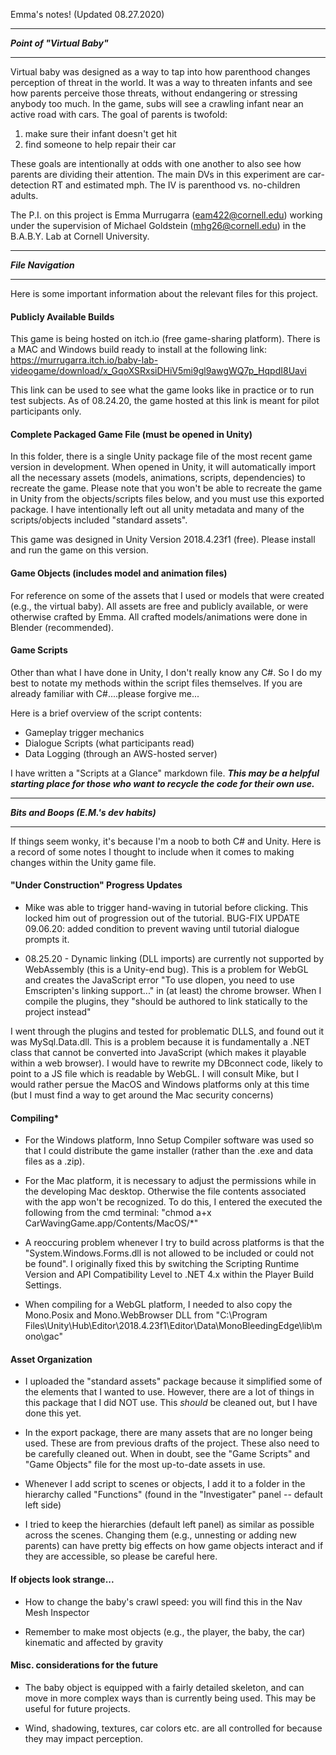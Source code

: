 Emma's notes! (Updated 08.27.2020)

*****************************
***Point of "Virtual Baby"***
*****************************
Virtual baby was designed as a way to tap into how parenthood changes
perception of threat in the world. It was a way to threaten infants 
and see how parents perceive those threats, without endangering or
stressing anybody too much. In the game, subs will see a crawling infant 
near an active road with cars. The goal of parents is twofold: 

1. make sure their infant doesn't get hit 
2. find someone to help repair their car

These goals are intentionally at odds with one another to also see
how parents are dividing their attention. The main DVs in this experiment 
are car-detection RT and estimated mph. The IV is parenthood vs. no-children adults.


The P.I. on this project is Emma Murrugarra (eam422@cornell.edu) working under the supervision
of Michael Goldstein (mhg26@cornell.edu) in the B.A.B.Y. Lab at Cornell University. 


****************
***File Navigation***
****************
Here is some important information about the relevant files for this project.

#### **Publicly Available Builds**
This game is being hosted on itch.io (free game-sharing platform). There is a MAC and Windows
build ready to install at the following link: 
https://murrugarra.itch.io/baby-lab-videogame/download/x_GqoXSRxsiDHiV5mi9gl9awgWQ7p_HqpdI8Uavi

This link can be used to see what the game looks like in practice or to run test subjects. 
As of 08.24.20, the game hosted at this link is meant for pilot participants only.

#### **Complete Packaged Game File (must be opened in Unity)**
In this folder, there is a single Unity package file of the most recent game version in development. 
When opened in Unity, it will automatically import all the necessary assets (models, animations, 
scripts, dependencies) to recreate the game. Please note that you won't be able to recreate the game 
in Unity from the objects/scripts files below, and you must use this exported package. I have intentionally
left out all unity metadata and many of the scripts/objects included "standard assets". 

This game was designed in Unity Version 2018.4.23f1 (free). Please install and run the game on this version.

#### **Game Objects (includes model and animation files)**
For reference on some of the assets that I used or models that were created (e.g., the virtual baby).
All assets are free and publicly available, or were otherwise crafted by Emma. All crafted
models/animations were done in Blender (recommended). 

#### **Game Scripts**
Other than what I have done in Unity, I don't really know any C#. So I do my best to notate my methods
within the script files themselves. If you are already familiar with C#....please forgive me...

Here is a brief overview of the script contents:
* Gameplay trigger mechanics 
* Dialogue Scripts (what participants read)
* Data Logging (through an AWS-hosted server) 

I have written a "Scripts at a Glance" markdown file. ***This may be a helpful starting place for those
who want to recycle the code for their own use.***


*************************************
***Bits and Boops (E.M.'s dev habits)***
*************************************
If things seem wonky, it's because I'm a noob to both C# and Unity. Here is a record of some 
notes I thought to include when it comes to making changes within the Unity game file. 

#### **"Under Construction" Progress Updates**
* Mike was able to trigger hand-waving in tutorial before clicking. This locked him out of progression out of the tutorial. BUG-FIX UPDATE 09.06.20: added condition to prevent waving until tutorial dialogue prompts it.

* 08.25.20 - Dynamic linking (DLL imports) are currently not supported by WebAssembly (this is a Unity-end bug). This is a problem for WebGL and creates the JavaScript error "To use dlopen, you need to use Emscripten's linking support..." in (at least) the chrome browser. When I compile the plugins, they "should be authored to link statically to the project instead"

I went through the plugins and tested for problematic DLLS, and found out it was MySql.Data.dll. This is a problem because it is fundamentally a .NET class that cannot be converted into JavaScript (which makes it playable within a web browser). I would have to rewrite my DBconnect code, likely to point to a JS file which is readable by WebGL. I will consult Mike, but I would rather persue the MacOS and Windows platforms only at this time (but I must find a way to get around the Mac security concerns)


#### **Compiling***
* For the Windows platform, Inno Setup Compiler software was used so that I could distribute the game installer (rather than the .exe and data files as a .zip).

* For the Mac platform, it is necessary to adjust the permissions while in the developing Mac desktop. Otherwise the file contents associated with the app won't be recognized. To do this, I entered the executed the following from the cmd terminal: "chmod a+x CarWavingGame.app/Contents/MacOS/*"


* A reoccuring problem whenever I try to build across platforms is that the "System.Windows.Forms.dll is not allowed to be included or could not be found". I originally fixed this by switching the Scripting Runtime Version and API Compatibility Level to .NET 4.x within the Player Build Settings.

* When compiling for a WebGL platform, I needed to also copy the Mono.Posix and Mono.WebBrowser DLL from
"C:\Program Files\Unity\Hub\Editor\2018.4.23f1\Editor\Data\MonoBleedingEdge\lib\mono\gac"



#### **Asset Organization** 
* I uploaded the "standard assets" package because it simplified some of the elements that I wanted to use. 
However, there are a lot of things in this package that I did NOT use. This *should* be cleaned out, but I have done this yet.

* In the export package, there are many assets that are no longer being used. These are from previous
drafts of the project. These also need to be carefully cleaned out. When in doubt, see the "Game Scripts"
and "Game Objects" file for the most up-to-date assets in use. 

* Whenever I add script to scenes or objects, I add it to a folder in the hierarchy called "Functions"
(found in the "Investigater" panel -- default left side)

* I tried to keep the hierarchies (default left panel) as similar as possible across the scenes. 
Changing them (e.g., unnesting or adding new parents) can have pretty big effects on how 
game objects interact and if they are accessible, so please be careful here.


#### **If objects look strange...**
* How to change the baby's crawl speed: you will find this in the Nav Mesh Inspector

* Remember to make most objects (e.g., the player, the baby, the car) kinematic and affected by gravity

#### **Misc. considerations for the future**
* The baby object is equipped with a fairly detailed skeleton, and can move
in more complex ways than is currently being used. This may be useful for future projects.

* Wind, shadowing, textures, car colors etc. are all controlled for because they may impact perception.

